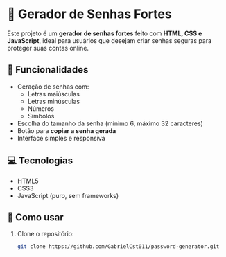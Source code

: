 # 🔐 Gerador de Senhas Fortes

Este projeto é um **gerador de senhas fortes** feito com **HTML, CSS e JavaScript**, ideal para usuários que desejam criar senhas seguras para proteger suas contas online.

## 🚀 Funcionalidades

- Geração de senhas com:
  - Letras maiúsculas
  - Letras minúsculas
  - Números
  - Símbolos
- Escolha do tamanho da senha (mínimo 6, máximo 32 caracteres)
- Botão para **copiar a senha gerada**
- Interface simples e responsiva

## 💻 Tecnologias

- HTML5
- CSS3
- JavaScript (puro, sem frameworks)

## 🧪 Como usar

1. Clone o repositório:
   ```bash
   git clone https://github.com/GabrielCst011/password-generator.git
